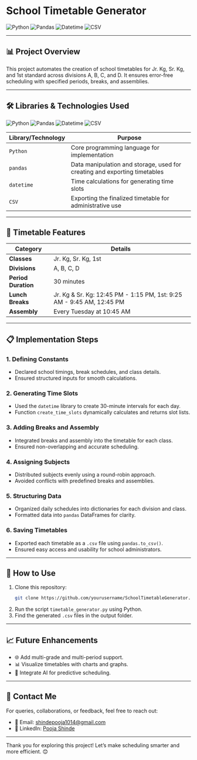 # School Timetable Generator

![Python](https://img.shields.io/badge/Python-3776AB?style=for-the-badge&logo=python&logoColor=white)  ![Pandas](https://img.shields.io/badge/Pandas-150458?style=for-the-badge&logo=pandas&logoColor=white)  ![Datetime](https://img.shields.io/badge/Datetime-32CD32?style=for-the-badge)  ![CSV](https://img.shields.io/badge/CSV-FFD700?style=for-the-badge)

---

## 📊 Project Overview

This project automates the creation of school timetables for Jr. Kg, Sr. Kg, and 1st standard across divisions A, B, C, and D. It ensures error-free scheduling with specified periods, breaks, and assemblies.

---

## 🛠️ Libraries & Technologies Used

![Python](https://img.shields.io/badge/Python-3776AB?style=for-the-badge&logo=python&logoColor=white)  ![Pandas](https://img.shields.io/badge/Pandas-150458?style=for-the-badge&logo=pandas&logoColor=white)  ![Datetime](https://img.shields.io/badge/Datetime-32CD32?style=for-the-badge)  ![CSV](https://img.shields.io/badge/CSV-FFD700?style=for-the-badge)

| **Library/Technology** | **Purpose**                                                                 |
|-------------------------|-----------------------------------------------------------------------------|
| `Python`               | Core programming language for implementation                               |
| `pandas`               | Data manipulation and storage, used for creating and exporting timetables |
| `datetime`             | Time calculations for generating time slots                               |
| `CSV`                  | Exporting the finalized timetable for administrative use                 |

---

## 📅 Timetable Features

| **Category**            | **Details**                                                              |
|-------------------------|--------------------------------------------------------------------------|
| **Classes**             | Jr. Kg, Sr. Kg, 1st                                                     |
| **Divisions**           | A, B, C, D                                                              |
| **Period Duration**     | 30 minutes                                                              |
| **Lunch Breaks**        | Jr. Kg & Sr. Kg: 12:45 PM - 1:15 PM, 1st: 9:25 AM - 9:45 AM, 12:45 PM   |
| **Assembly**            | Every Tuesday at 10:45 AM                                               |

---

## 📋 Implementation Steps

### 1. **Defining Constants**
- Declared school timings, break schedules, and class details.
- Ensured structured inputs for smooth calculations.

### 2. **Generating Time Slots**
- Used the `datetime` library to create 30-minute intervals for each day.
- Function `create_time_slots` dynamically calculates and returns slot lists.

### 3. **Adding Breaks and Assembly**
- Integrated breaks and assembly into the timetable for each class.
- Ensured non-overlapping and accurate scheduling.

### 4. **Assigning Subjects**
- Distributed subjects evenly using a round-robin approach.
- Avoided conflicts with predefined breaks and assemblies.

### 5. **Structuring Data**
- Organized daily schedules into dictionaries for each division and class.
- Formatted data into `pandas` DataFrames for clarity.

### 6. **Saving Timetables**
- Exported each timetable as a `.csv` file using `pandas.to_csv()`.
- Ensured easy access and usability for school administrators.

---

## 🚀 How to Use

1. Clone this repository:
   ```bash
   git clone https://github.com/yourusername/SchoolTimetableGenerator.git
   ```
2. Run the script `timetable_generator.py` using Python.
3. Find the generated `.csv` files in the output folder.

---

## 📈 Future Enhancements

- 🌐 Add multi-grade and multi-period support.
- 📊 Visualize timetables with charts and graphs.
- 🧠 Integrate AI for predictive scheduling.

---

## 💬 Contact Me

For queries, collaborations, or feedback, feel free to reach out:

- 📧 Email: [shindepooja1014@gmail.com](mailto:shindepooja1014@gmail.com)
- 💼 LinkedIn: [Pooja Shinde](https://www.linkedin.com/in/pooja-shinde-1824592a5/)

---

Thank you for exploring this project! Let’s make scheduling smarter and more efficient. 😊


